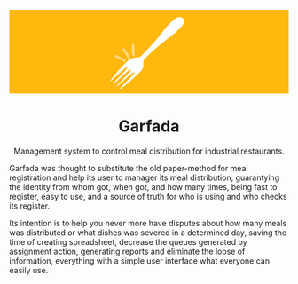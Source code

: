 ![garfada's banner](https://github.com/garfada/documentation/raw/main/media/garfada_banner.png)

<div align="center">
    <h1>Garfada</h1>
    <p>Management system to control meal distribution for industrial restaurants.</p>
</div>

Garfada was thought to substitute the old paper-method for meal registration and help its user to manager its meal distribution, guarantying the identity from whom got, when got, and how many times, being fast to register, easy to use, and a source of truth for who is using and who checks its register.

Its intention is to help you never more have disputes about how many meals was distributed or what dishes was severed in a determined day, saving the time of creating spreadsheet, decrease the queues generated by assignment action, generating reports and eliminate the loose of information, everything with a simple user interface what everyone can easily use.
